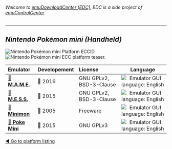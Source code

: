 ###### Welcome to [emuDownloadCenter (EDC)](https://github.com/PhoenixInteractiveNL/emuDownloadCenter/wiki/), EDC is a side project of [emuControlCenter](https://github.com/PhoenixInteractiveNL/emuControlCenter/wiki/)
***
## _Nintendo Pokémon mini (Handheld)_
![](https://raw.githubusercontent.com/wiki/PhoenixInteractiveNL/emuDownloadCenter/images_platform/ecc_pmini_cell.png "Nintendo Pokémon mini Platform ECCID")
![](https://raw.githubusercontent.com/wiki/PhoenixInteractiveNL/emuDownloadCenter/images_platform/ecc_pmini_teaser.png "Nintendo Pokémon mini ECC platform teaser.")

| Emulator | Developement | License | Language |
|:---------|:-------------|:--------|:--------:|
| [:file_folder: **M.A.M.E.**](https://github.com/PhoenixInteractiveNL/emuDownloadCenter/wiki/Emulator-mame#menu) | :large_blue_circle: 2016 | GNU GPLv2, BSD-3-Clause | ![](https://raw.githubusercontent.com/wiki/PhoenixInteractiveNL/emuDownloadCenter/images_flags/icon_flag_EN_24.png "Emulator GUI language: English") |
| [:file_folder: **M.E.S.S.**](https://github.com/PhoenixInteractiveNL/emuDownloadCenter/wiki/Emulator-mess#menu) | :large_blue_circle: 2015 | GNU GPLv2, BSD-3-Clause | ![](https://raw.githubusercontent.com/wiki/PhoenixInteractiveNL/emuDownloadCenter/images_flags/icon_flag_EN_24.png "Emulator GUI language: English") |
| [:file_folder: **Minimon**](https://github.com/PhoenixInteractiveNL/emuDownloadCenter/wiki/Emulator-minimon#menu) | :red_circle: 2005 | Freeware | ![](https://raw.githubusercontent.com/wiki/PhoenixInteractiveNL/emuDownloadCenter/images_flags/icon_flag_EN_24.png "Emulator GUI language: English") |
| [:file_folder: **Poke Mini**](https://github.com/PhoenixInteractiveNL/emuDownloadCenter/wiki/Emulator-pokemini#menu) | :large_blue_circle: 2015 | GNU GPLv3 | ![](https://raw.githubusercontent.com/wiki/PhoenixInteractiveNL/emuDownloadCenter/images_flags/icon_flag_EN_24.png "Emulator GUI language: English") |

[:arrow_backward: Go to platform listing](https://github.com/PhoenixInteractiveNL/emuDownloadCenter/wiki/EDC-Platform-List)
